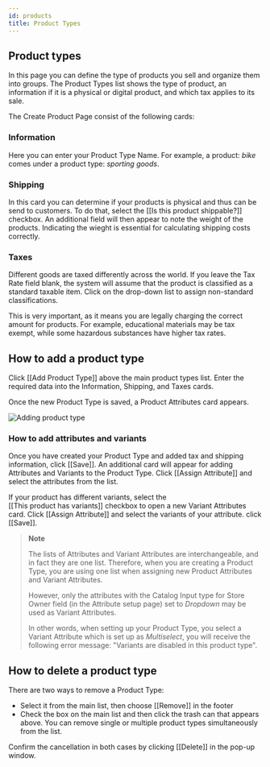 ```yaml
---
id: products
title: Product Types
---
```


## Product types

In this page you can define the type of products you sell and organize them into groups. The Product Types list shows the type of product, an information if it is a physical or digital product, and which tax applies to its sale.

The Create Product Page consist of the following cards:

### Information

Here you can enter your Product Type Name. For example, a product: _bike_ comes under a product type: _sporting goods_.

### Shipping

In this card you can determine if your products is physical and thus can be send to customers. To do that, select the [[Is&nbsp;this&nbsp;product&nbsp;shippable?]] checkbox. An additional field will then appear to note the weight of the products. Indicating the wieght is essential for calculating shipping costs correctly.

### Taxes

Different goods are taxed differently across the world. If you leave the Tax Rate field blank, the system will assume that the product is classified as a standard taxable item. Click on the drop-down list to assign non-standard classifications. 

This is very important, as it means you are legally charging the correct amount for products. For example, educational materials may be tax exempt, while some hazardous substances have higher tax rates.


## How to add a product type

Click [[Add&nbsp;Product&nbsp;Type]] above the main product types list. Enter the required data into the Information, Shipping, and Taxes cards. 

Once the new Product Type is saved, a Product Attributes card appears. 

![Adding product type](assets/dashboard-config/2.png)

### How to add attributes and variants

Once you have created your Product Type and added tax and shipping information, click [[Save]]. An additional card will appear for adding Attributes and Variants to the Product Type. Click [[Assign&nbsp;Attribute]] and select the attributes from the list. 

If your product has different variants, select the [[This&nbsp;product&nbsp;has&nbsp;variants]] checkbox to open a new Variant Attributes card. Click [[Assign&nbsp;Attribute]] and select the variants of your attribute. 
 click [[Save]]. 

> **Note**
>
> The lists of Attributes and Variant Attributes are interchangeable, and in fact they are one list. Therefore, when you are creating a Product Type, you are using one list when assigning new Product Attributes and Variant Attributes.
> 
> However, only the attributes with the Catalog Input type for Store Owner field (in the Attribute setup page) set to _Dropdown_ may be used as Variant Attributes. 
> 
> In other words, when setting up your Product Type, you select a Variant Attribute which is set up as _Multiselect_, you will receive the following error message: "Variants are disabled in this product type".

## How to delete a product type

There are two ways to remove a Product Type:

- Select it from the main list, then choose [[Remove]] in the footer
- Check the box on the main list and then click the trash can that appears above. You can remove single or multiple product types simultaneously from the list.

Confirm the cancellation in both cases by clicking [[Delete]] in the pop-up window.
